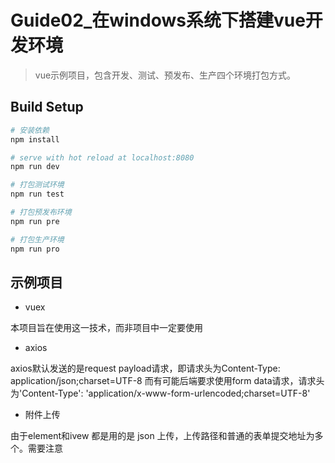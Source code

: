 # Guide02_在windows系统下搭建vue开发环境

> vue示例项目，包含开发、测试、预发布、生产四个环境打包方式。


## Build Setup

``` bash
# 安装依赖
npm install

# serve with hot reload at localhost:8080
npm run dev

# 打包测试环境
npm run test

# 打包预发布环境
npm run pre

# 打包生产环境
npm run pro

```

## 示例项目

- vuex

本项目旨在使用这一技术，而非项目中一定要使用

- axios

axios默认发送的是request payload请求，即请求头为Content-Type: application/json;charset=UTF-8
而有可能后端要求使用form data请求，请求头为'Content-Type': 'application/x-www-form-urlencoded;charset=UTF-8'

- 附件上传

由于element和ivew 都是用的是 json 上传，上传路径和普通的表单提交地址为多个。需要注意
